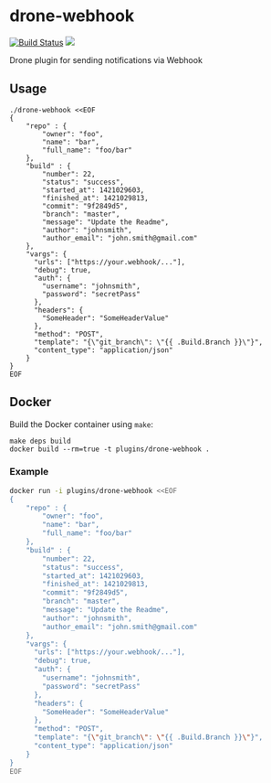 # drone-webhook

[![Build Status](http://beta.drone.io/api/badges/drone-plugins/drone-webhook/status.svg)](http://beta.drone.io/drone-plugins/drone-webhook)
[![](https://badge.imagelayers.io/plugins/drone-webhook:latest.svg)](https://imagelayers.io/?images=plugins/drone-webhook:latest 'Get your own badge on imagelayers.io')

Drone plugin for sending notifications via Webhook

## Usage

```
./drone-webhook <<EOF
{
    "repo" : {
        "owner": "foo",
        "name": "bar",
        "full_name": "foo/bar"
    },
    "build" : {
        "number": 22,
        "status": "success",
        "started_at": 1421029603,
        "finished_at": 1421029813,
        "commit": "9f2849d5",
        "branch": "master",
        "message": "Update the Readme",
        "author": "johnsmith",
        "author_email": "john.smith@gmail.com"
    },
    "vargs": {
      "urls": ["https://your.webhook/..."],
      "debug": true,
      "auth": {
        "username": "johnsmith",
        "password": "secretPass"
      },
      "headers": {
        "SomeHeader": "SomeHeaderValue"
      },
      "method": "POST",
      "template": "{\"git_branch\": \"{{ .Build.Branch }}\"}",
      "content_type": "application/json"
    }
}
EOF
```

## Docker

Build the Docker container using `make`:

```
make deps build
docker build --rm=true -t plugins/drone-webhook .
```

### Example

```sh
docker run -i plugins/drone-webhook <<EOF
{
    "repo" : {
        "owner": "foo",
        "name": "bar",
        "full_name": "foo/bar"
    },
    "build" : {
        "number": 22,
        "status": "success",
        "started_at": 1421029603,
        "finished_at": 1421029813,
        "commit": "9f2849d5",
        "branch": "master",
        "message": "Update the Readme",
        "author": "johnsmith",
        "author_email": "john.smith@gmail.com"
    },
    "vargs": {
      "urls": ["https://your.webhook/..."],
      "debug": true,
      "auth": {
        "username": "johnsmith",
        "password": "secretPass"
      },
      "headers": {
        "SomeHeader": "SomeHeaderValue"
      },
      "method": "POST",
      "template": "{\"git_branch\": \"{{ .Build.Branch }}\"}",
      "content_type": "application/json"
    }
}
EOF
```
